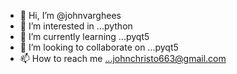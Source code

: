 - 👋 Hi, I’m @johnvarghees
- 👀 I’m interested in ...python
- 🌱 I’m currently learning ...pyqt5
- 💞️ I’m looking to collaborate on ...pyqt5
- 📫 How to reach me ...johnchristo663@gmail.com

<!---
johnvarghees/johnvarghees is a ✨ special ✨ repository because its `README.md` (this file) appears on your GitHub profile.
You can click the Preview link to take a look at your changes.
--->
